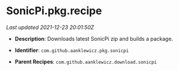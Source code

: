 # SonicPi.pkg.recipe

_Last updated 2021-12-23 20:01:50Z_

- **Description**: Downloads latest SonicPi zip and builds a package.

- **Identifier**: `com.github.aanklewicz.pkg.sonicpi`

- **Parent Recipes**: `com.github.aanklewicz.download.sonicpi`
